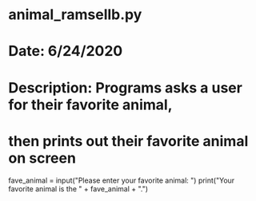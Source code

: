 # animal_ramsellb.py
# Date: 6/24/2020
# Description: Programs asks a user for their favorite animal,
#              then prints out their favorite animal on screen

fave_animal = input("Please enter your favorite animal: ")
print("Your favorite animal is the " + fave_animal + ".")
